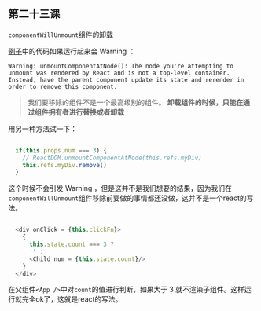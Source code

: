## 第二十三课

``componentWillUnmount``组件的卸载

[例子](https://github.com/daoyi7/r/blob/master/src/study/study-23/study-23.js)中的代码如果运行起来会 Warning ：
```
Warning: unmountComponentAtNode(): The node you're attempting to unmount was rendered by React and is not a top-level container. Instead, have the parent component update its state and rerender in order to remove this component.
```

> 我们要移除的组件不是一个最高级别的组件。
**卸载组件的时候，只能在通过组件拥有者进行替换或者卸载**

用另一种方法试一下：
```javascript

  if(this.props.num === 3) {
    // ReactDOM.unmountComponentAtNode(this.refs.myDiv)
    this.refs.myDiv.remove()
  }
```
这个时候不会引发 Warning ，但是这并不是我们想要的结果，因为我们在``componentWillUnmount``组件移除前要做的事情都还没做，这并不是一个react的写法。

```javascript

  <div onClick = {this.clickFn}>
    {
      this.state.count === 3 ?
      '' :
      <Child num = {this.state.count}/>
    }
  </div>
```

在父组件``<App />``中对``count``的值进行判断，如果大于 3 就不渲染子组件。这样运行就完全ok了，这就是react的写法。
